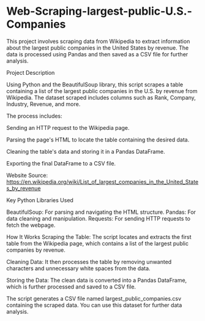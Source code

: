 # Web-Scraping-largest-public-U.S.-Companies
This project involves scraping data from Wikipedia to extract information about the largest public companies in the United States by revenue. The data is processed using Pandas and then saved as a CSV file for further analysis.

Project Description

Using Python and the BeautifulSoup library, this script scrapes a table containing a list of the largest public companies in the U.S. by revenue from Wikipedia. 
The dataset scraped includes columns such as Rank, Company, Industry, Revenue, and more.

The process includes:

Sending an HTTP request to the Wikipedia page.

Parsing the page's HTML to locate the table containing the desired data.

Cleaning the table's data and storing it in a Pandas DataFrame.

Exporting the final DataFrame to a CSV file.


Website Source: https://en.wikipedia.org/wiki/List_of_largest_companies_in_the_United_States_by_revenue

Key Python Libraries Used

BeautifulSoup: For parsing and navigating the HTML structure.
Pandas: For data cleaning and manipulation.
Requests: For sending HTTP requests to fetch the webpage.

How It Works
Scraping the Table: The script locates and extracts the first table from the Wikipedia page, which contains a list of the largest public companies by revenue.

Cleaning Data: It then processes the table by removing unwanted characters and unnecessary white spaces from the data.

Storing the Data: The clean data is converted into a Pandas DataFrame, which is further processed and saved to a CSV file.


The script generates a CSV file named largest_public_companies.csv containing the scraped data. You can use this dataset for further data analysis.

